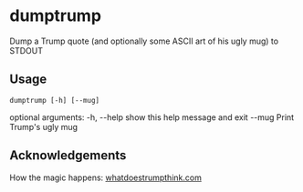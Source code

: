 # dumptrump

Dump a Trump quote (and optionally some ASCII art of his ugly mug) to STDOUT

## Usage
`dumptrump [-h] [--mug]`

optional arguments:
  -h, --help  show this help message and exit
  --mug       Print Trump's ugly mug

## Acknowledgements
How the magic happens: [whatdoestrumpthink.com](whatdoestrumpthink.com)
